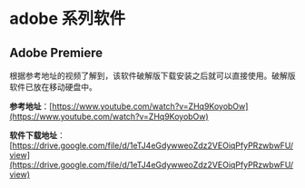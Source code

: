 # adobe 系列软件

## Adobe Premiere

根据参考地址的视频了解到，该软件破解版下载安装之后就可以直接使用。破解版软件已放在移动硬盘中。

**参考地址**：[https://www.youtube.com/watch?v=ZHq9KoyobOw](https://www.youtube.com/watch?v=ZHq9KoyobOw)

**软件下载地址**：[https://drive.google.com/file/d/1eTJ4eGdywweoZdz2VEOiqPfyPRzwbwFU/view](https://drive.google.com/file/d/1eTJ4eGdywweoZdz2VEOiqPfyPRzwbwFU/view)
